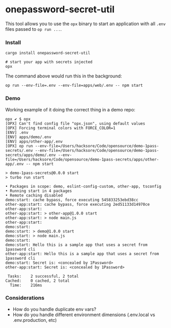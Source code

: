 # onepassword-secret-util

This tool allows you to use the `opx` binary to start an application with all `.env` files passed to `op run ...`. 

### Install
`cargo install onepassword-secret-util`

```
# start your app with secrets injected
opx
```
The command above would run this in the background:
```
op run --env-file=.env --env-file=apps/web/.env -- npm start
```

### Demo
Working example of it doing the correct thing in a demo repo:
```
opx ✔ $ opx
[OPX] Can't find config file "opx.json", using default values
[OPX] Forcing terminal colors with FORCE_COLOR=1
[ENV] .env
[ENV] apps/demo/.env
[ENV] apps/other-app/.env
[OPX] op run --env-file=/Users/hacksore/Code/opensource/demo-1pass-secrets/.env --env-file=/Users/hacksore/Code/opensource/demo-1pass-secrets/apps/demo/.env --env-file=/Users/hacksore/Code/opensource/demo-1pass-secrets/apps/other-app/.env -- npm start

> demo-1pass-secrets@0.0.0 start
> turbo run start

• Packages in scope: demo, eslint-config-custom, other-app, tsconfig
• Running start in 4 packages
• Remote caching disabled
demo:start: cache bypass, force executing 545833253ebd38cc
other-app:start: cache bypass, force executing 2ed51133d14970ce
other-app:start:
other-app:start: > other-app@1.0.0 start
other-app:start: > node main.js
other-app:start:
demo:start:
demo:start: > demo@1.0.0 start
demo:start: > node main.js
demo:start:
demo:start: Hello this is a sample app that uses a secret from 1password cli
other-app:start: Hello this is a sample app that uses a secret from 1password cli
demo:start: Secret is: <concealed by 1Password>
other-app:start: Secret is: <concealed by 1Password>

 Tasks:    2 successful, 2 total
Cached:    0 cached, 2 total
  Time:    216ms
```

### Considerations
- How do you handle duplicate env vars?
- How do you handle different environment dimensions (.env.local vs .env.production, etc)


